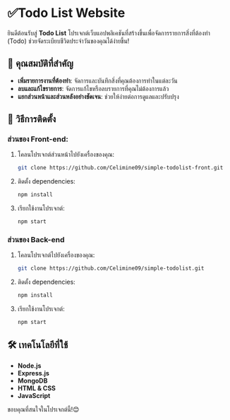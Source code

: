 # ✅Todo List Website

ยินดีต้อนรับสู่ **Todo List** โปรเจกต์เว็บแอปพลิเคชันที่สร้างขึ้นเพื่อจัดการรายการสิ่งที่ต้องทำ (Todo) ช่วยจัดระเบียบชีวิตประจำวันของคุณได้ง่ายขึ้น!

## 📌 คุณสมบัติที่สำคัญ

- **เพิ่มรายการงานที่ต้องทำ**: จัดการและบันทึกสิ่งที่คุณต้องการทำในแต่ละวัน
- **ลบและแก้ไขรายการ**: จัดการแก้ไขหรือลบรายการที่คุณไม่ต้องการแล้ว
- **แยกส่วนหน้าและส่วนหลังอย่างชัดเจน**: ช่วยให้ง่ายต่อการดูแลและปรับปรุง

## 🚀 วิธีการติดตั้ง

### ส่วนของ Front-end:

1. โคลนโปรเจกต์ส่วนหน้าไปยังเครื่องของคุณ:

   ```bash
   git clone https://github.com/Celimine09/simple-todolist-front.git 
   ```

2. ติดตั้ง dependencies:

   ```bash
   npm install
   ```

3. เรียกใช้งานโปรเจกต์:

   ```bash
   npm start
   ```

### ส่วนของ Back-end

1. โคลนโปรเจกต์ไปยังเครื่องของคุณ:

   ```bash
   git clone https://github.com/Celimine09/simple-todolist.git 
   ```

2. ติดตั้ง dependencies:

   ```bash
   npm install
   ```

3. เรียกใช้งานโปรเจกต์:

   ```bash
   npm start
   ```

## 🛠️ เทคโนโลยีที่ใช้

- **Node.js**
- **Express.js**
- **MongoDB**
- **HTML & CSS**
- **JavaScript**

ขอบคุณที่สนใจในโปรเจกต์นี้!😊

